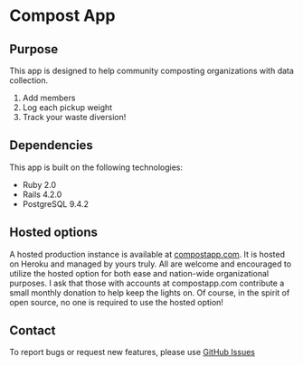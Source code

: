 # Compost App

## Purpose

This app is designed to help community composting organizations with data collection.

1. Add members
2. Log each pickup weight
3. Track your waste diversion!

## Dependencies

This app is built on the following technologies:

* Ruby 2.0
* Rails 4.2.0
* PostgreSQL 9.4.2

## Hosted options

A hosted production instance is available at [compostapp.com](http://compostapp.com). It is hosted on Heroku and managed by yours truly. All are welcome and encouraged to utilize the hosted option for both ease and nation-wide organizational purposes. I ask that those with accounts at compostapp.com contribute a small monthly donation to help keep the lights on. Of course, in the spirit of open source, no one is required to use the hosted option!

## Contact

To report bugs or request new features, please use [GitHub Issues](https://github.com/findandrew/Compost-App/issues)
